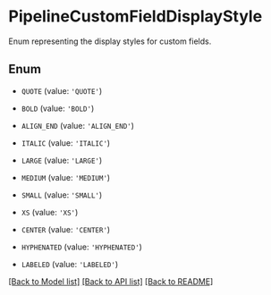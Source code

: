 # PipelineCustomFieldDisplayStyle

Enum representing the display styles for custom fields.

## Enum

* `QUOTE` (value: `'QUOTE'`)

* `BOLD` (value: `'BOLD'`)

* `ALIGN_END` (value: `'ALIGN_END'`)

* `ITALIC` (value: `'ITALIC'`)

* `LARGE` (value: `'LARGE'`)

* `MEDIUM` (value: `'MEDIUM'`)

* `SMALL` (value: `'SMALL'`)

* `XS` (value: `'XS'`)

* `CENTER` (value: `'CENTER'`)

* `HYPHENATED` (value: `'HYPHENATED'`)

* `LABELED` (value: `'LABELED'`)

[[Back to Model list]](../README.md#documentation-for-models) [[Back to API list]](../README.md#documentation-for-api-endpoints) [[Back to README]](../README.md)


